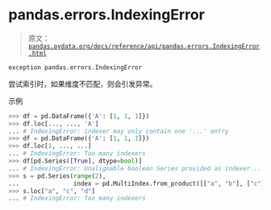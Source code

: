 # pandas.errors.IndexingError

> 原文：[`pandas.pydata.org/docs/reference/api/pandas.errors.IndexingError.html`](https://pandas.pydata.org/docs/reference/api/pandas.errors.IndexingError.html)

```py
exception pandas.errors.IndexingError
```

尝试索引时，如果维度不匹配，则会引发异常。

示例

```py
>>> df = pd.DataFrame({'A': [1, 1, 1]})
>>> df.loc[..., ..., 'A'] 
... # IndexingError: indexer may only contain one '...' entry
>>> df = pd.DataFrame({'A': [1, 1, 1]})
>>> df.loc[1, ..., ...] 
... # IndexingError: Too many indexers
>>> df[pd.Series([True], dtype=bool)] 
... # IndexingError: Unalignable boolean Series provided as indexer...
>>> s = pd.Series(range(2),
...               index = pd.MultiIndex.from_product([["a", "b"], ["c"]]))
>>> s.loc["a", "c", "d"] 
... # IndexingError: Too many indexers 
```
